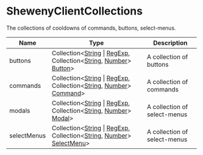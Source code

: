 # ShewenyClientCollections

The collections of cooldowns of commands, buttons, select-menus.

| Name        | Type                                                                                                                                                                                                                                                                                                                                                                                                                                                     | Description                  |
| ----------- | -------------------------------------------------------------------------------------------------------------------------------------------------------------------------------------------------------------------------------------------------------------------------------------------------------------------------------------------------------------------------------------------------------------------------------------------------------- | ---------------------------- |
| buttons     | Collection\<[String](https://developer.mozilla.org/docs/Web/JavaScript/Reference/Global_Objects/String) \| [RegExp](https://developer.mozilla.org/docs/Web/JavaScript/Reference/Global_Objects/RegExp), Collection\<[String](https://developer.mozilla.org/docs/Web/JavaScript/Reference/Global_Objects/String), [Number](https://developer.mozilla.org/docs/Web/JavaScript/Reference/Global_Objects/Number)> [Button](../structures/Button.md)>         | A collection of buttons      |
| commands    | Collection\<[String](https://developer.mozilla.org/docs/Web/JavaScript/Reference/Global_Objects/String) \| [RegExp](https://developer.mozilla.org/docs/Web/JavaScript/Reference/Global_Objects/RegExp), Collection\<[String](https://developer.mozilla.org/docs/Web/JavaScript/Reference/Global_Objects/String), [Number](https://developer.mozilla.org/docs/Web/JavaScript/Reference/Global_Objects/Number)> [Command](../structures/Command.md)>       | A collection of commands     |
| modals      | Collection\<[String](https://developer.mozilla.org/docs/Web/JavaScript/Reference/Global_Objects/String) \| [RegExp](https://developer.mozilla.org/docs/Web/JavaScript/Reference/Global_Objects/RegExp), Collection\<[String](https://developer.mozilla.org/docs/Web/JavaScript/Reference/Global_Objects/String), [Number](https://developer.mozilla.org/docs/Web/JavaScript/Reference/Global_Objects/Number)> [Modal](../structures/Modal.md)>           | A collection of select-menus |
| selectMenus | Collection\<[String](https://developer.mozilla.org/docs/Web/JavaScript/Reference/Global_Objects/String) \| [RegExp](https://developer.mozilla.org/docs/Web/JavaScript/Reference/Global_Objects/RegExp), Collection\<[String](https://developer.mozilla.org/docs/Web/JavaScript/Reference/Global_Objects/String), [Number](https://developer.mozilla.org/docs/Web/JavaScript/Reference/Global_Objects/Number)> [SelectMenu](../structures/SelectMenu.md)> | A collection of select-menus |
